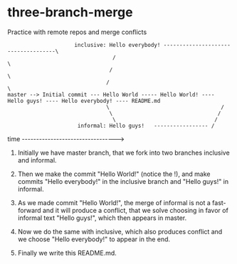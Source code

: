 # three-branch-merge
Practice with remote repos and merge conflicts


                         inclusive: Hello everybody! ------------------------------------\
                                     /                                                    \
                                    /                                                      \
                                   /                                                        \      
    master --> Initial commit --- Hello World ----- Hello World! ---- Hello guys! ---- Hello everybody! ---- README.md
                                   \                                   /
                                    \                                 /
                                     \                               /
                          informal: Hello guys!   ----------------- /
                          
                          
time --------------------------------->                        
                          
1. Initially we have master branch, that we fork into two branches inclusive and informal. 

2. Then we make the commit "Hello World!" (notice the !), and make commits "Hello everybody!" in the inclusive branch
and "Hello guys!" in informal. 

3. As we made commit "Hello World!", the merge of informal is not a fast-forward and it will produce a conflict, that we solve choosing in favor of informal text "Hello guys!", which then appears in master.

4. Now we do the same with inclusive, which also produces conflict and we choose "Hello everybody!" to appear in the end.

5. Finally we write this README.md.
